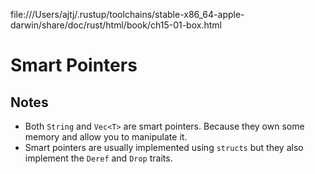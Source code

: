 file:///Users/ajtj/.rustup/toolchains/stable-x86_64-apple-darwin/share/doc/rust/html/book/ch15-01-box.html

# Smart Pointers

## Notes
- Both `String` and `Vec<T>` are smart pointers. Because they own some memory and allow you to manipulate it.
- Smart pointers are usually implemented using `structs` but they also implement the `Deref` and `Drop` traits.